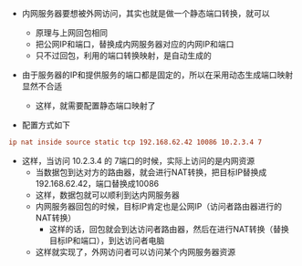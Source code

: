 - 内网服务器要想被外网访问，其实也就是做一个静态端口转换，就可以
  - 原理与上网回包相同
  - 把公网IP和端口，替换成内网服务器对应的内网IP和端口
  - 只不过回包，利用的端口转换映射，是自动生成的

- 由于服务器的IP和提供服务的端口都是固定的，所以在采用动态生成端口映射显然不合适
  - 这样，就需要配置静态端口映射了

- 配置方式如下
```conf
ip nat inside source static tcp 192.168.62.42 10086 10.2.3.4 7
```

- 这样，当访问 10.2.3.4 的 7端口的时候，实际上访问的是内网资源
  - 当数据包到达对方的路由器，就会进行NAT转换，把目标IP替换成192.168.62.42，端口替换成10086
  - 这样，数据包就可以顺利到达内网服务器
  - 内网服务器回包的时候，目标IP肯定也是公网IP（访问者路由器进行的NAT转换） 
    - 这样的话，回包就会到达访问者路由器，然后在进行NAT转换（替换目标IP和端口），到达访问者电脑
  - 这样就实现了，外网访问者可以访问某个内网服务器资源
